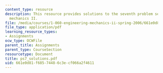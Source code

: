 ```yaml
---
content_type: resource
description: This resource provides solutions to the seventh problem set on engineering
  mechanics II.
file: /media/courses/1-060-engineering-mechanics-ii-spring-2006/661e0d81f68574486c3ecf066a2f4611_ps7_solutions.pdf
file_type: application/pdf
learning_resource_types:
- Assignments
ocw_type: OCWFile
parent_title: Assignments
parent_type: CourseSection
resourcetype: Document
title: ps7_solutions.pdf
uid: 661e0d81-f685-7448-6c3e-cf066a2f4611
---
```

